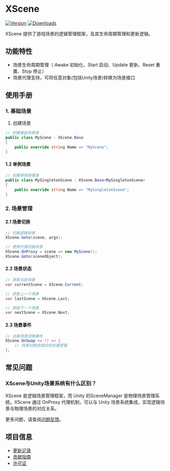 # XScene

[![Version](https://img.shields.io/npm/v/org.eframework.u3d.msv)](https://www.npmjs.com/package/org.eframework.u3d.msv)
[![Downloads](https://img.shields.io/npm/dm/org.eframework.u3d.msv)](https://www.npmjs.com/package/org.eframework.u3d.msv)  

XScene 提供了游戏场景的逻辑管理框架，及其生命周期管理和更新逻辑。

## 功能特性

- 场景生命周期管理（ Awake 初始化、Start 启动、Update 更新、Reset 重置、Stop 停止）
- 场景代理支持，可将任意对象(包括Unity场景)转换为场景接口

## 使用手册

### 1. 基础场景

1. 创建场景
```csharp
// 创建基础场景类
public class MyScene : XScene.Base
{
    public override string Name => "MyScene";
}
```

#### 1.2 单例场景
```csharp
// 创建单例场景类
public class MySingletonScene : XScene.Base<MySingletonScene>
{
    public override string Name => "MySingletonScene";
}
```

### 2. 场景管理

#### 2.1 场景切换
```csharp
// 切换逻辑场景
XScene.Goto(scene, args);

// 使用代理切换场景
XScene.OnProxy = scene => new MyScene();
XScene.Goto(sceneObject);
```

#### 2.2 场景状态
```csharp
// 获取当前场景
var currentScene = XScene.Current;

// 获取上一个场景
var lastScene = XScene.Last;

// 获取下一个场景
var nextScene = XScene.Next;
```

#### 2.3 场景事件
```csharp
// 注册场景切换事件
XScene.OnSwap += () => {
    // 场景切换完成后的处理逻辑
};
```

## 常见问题

### XScene与Unity场景系统有什么区别？
XScene 是逻辑场景管理框架，而 Unity 的SceneManager 是物理场景管理系统。XScene 通过 OnProxy 代理机制，可以与 Unity 场景系统集成，实现逻辑场景与物理场景的对应关系。

更多问题，请查阅[问题反馈](../CONTRIBUTING.md#问题反馈)。

## 项目信息

- [更新记录](../CHANGELOG.md)
- [贡献指南](../CONTRIBUTING.md)
- [许可证](../LICENSE)
